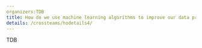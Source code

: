 ```yaml
---
organizers:TDB 
title: How do we use machine learning algorithms to improve our data processing?
details: /crossteams/hodetails4/
---
```


TDB
